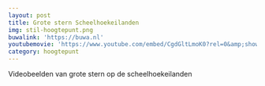 ```yaml
---
layout: post
title: Grote stern Scheelhoekeilanden
img: stil-hoogtepunt.png
buwalink: 'https://buwa.nl'
youtubemovie: 'https://www.youtube.com/embed/CgdGltLmoK0?rel=0&amp;showinfo=0&amp;start=30'
category: hoogtepunt
---
```


Videobeelden van grote stern op de scheelhoekeilanden
